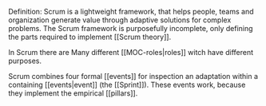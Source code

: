 Definition:
Scrum is a lightweight framework, that helps people, teams and organization generate value through adaptive solutions for complex problems. The Scrum framework is purposefully incomplete, only defining the parts required to implement [[Scrum theory]].

In Scrum there are Many different [[MOC-roles|roles]] witch have different purposes.

Scrum combines four formal [[events]] for inspection an adaptation within a containing [[events|event]] (the [[Sprint]]).
These events work, because they implement the empirical [[pillars]].
